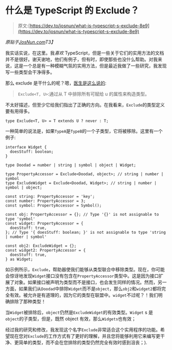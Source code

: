 # 什么是 TypeScript 的 Exclude？

> 原文:[https://dev.to/josnun/what-is-typescript-s-exclude-8e9](https://dev.to/josnun/what-is-typescript-s-exclude-8e9)

*原贴于[JosNun.com](https://josnun.com/posts/what-is-typescripts-exclude)T3】*

我实话实说，在这里。我*喜欢* TypeScript，但是一些关于它们的实用方法的文档并不是很好。谢天谢地，他们有例子，但有时，即使那些也没什么帮助。对我来说，这是一个总是有一种模糊气氛的实用方法，但是最近我做了一些研究，我发现写一些类型会干净得多。

那么 exclude 是干什么的呢？嗯，[医生是这么说的](https://www.typescriptlang.org/docs/handbook/utility-types.html#excludetu):

> `Exclude<T, U>`:通过从 T 中排除所有可赋给 u 的属性来构造类型。

不太好描述，但至少它给我们指出了正确的方向。在我看来，`Exclude`的类型定义要有用得多。

```
type Exclude<T, U> = T extends U ? never : T; 
```

一种简单的说法是，如果`TypeA`是`TypeB`的一个子类型，它将被移除。这里有一个例子:

```
interface Widget {
  doesStuff: boolean;
}

type Doodad = number | string | symbol | object | Widget;

type PropertyAccessor = Exclude<Doodad, object>; // string | number | symbol
type ExcludeWidget = Exclude<Doodad, Widget>; // string | number | symbol | object;

const string: PropertyAccessor = 'key';
const number: PropertyAccessor = 3;
const symbol: PropertyAccessor = Symbol();

const obj: PropertyAccessor = {}; // Type '{}' is not assignable to type 'symbol'
const widget: PropertyAccessor = {
  doesStuff: true,
}; // Type '{ doesStuff: boolean; }' is not assignable to type 'string | number | symbol'

const obj2: ExcludeWidget = {};
const widget2: PropertyAccessor = {
  doesStuff: true,
} as Widget; 
```

如示例所示，`Exclude`，帮助器使我们能够从类型联合中移除类型。现在，你可能会惊讶地发现`Widget`接口没有包含在`PropertyAccessor`类型中。这是因为接口扩展了对象。如果接口被声明为类型而不是接口，也会发生同样的情况。然而，另一方面，如果我们从`Doodad`中排除`Widget`而不是`object`，那么`obj2`和`widget2`都将完全有效。被允许是有道理的，因为它的类型在联盟中。`widget`不过呢？！我们明确排除了那种类型！

当`Widget`被排除后，`object`仍然是`ExcludeWidget`的有效类型。`Widget` s 是`object`的子类型，但是，既然 object 有效，那么`Widgets`也有效；

经过我的研究和修改，我发现这个名字`Exclude`非常适合这个实用程序的功能。希望现在您对`Exclude`的工作方式有了更好的理解，并且您将能够利用它来编写更干净、更简单的类型，而不会在您排除的类型仍然完全有效时感到沮丧；).